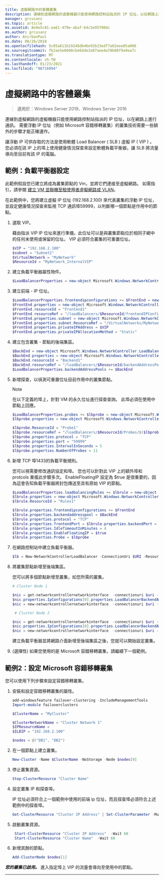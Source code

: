 ```yaml
---
title: 虛擬網路中的客體叢集
description: 連線到虛擬網路的虛擬機器只能使用網路控制站指派的 IP 位址，以在網路上進行通訊。  需要浮動 IP 位址（例如 Microsoft 容錯移轉叢集）的叢集技術需要一些額外的步驟才能正確運作。
manager: grcusanz
ms.topic: article
ms.assetid: 8e9e5c81-aa61-479e-abaf-64c5e95f90dc
ms.author: grcusanz
author: AnirbanPaul
ms.date: 08/26/2018
ms.openlocfilehash: 5c05a611b19248db46e92b23edf7a02eee05a008
ms.sourcegitcommit: fb2ae5e6040cbe6dde3a87aee4a78b08f9a9ea7c
ms.translationtype: MT
ms.contentlocale: zh-TW
ms.lasthandoff: 01/23/2021
ms.locfileid: "98716094"
---
```

# <a name="guest-clustering-in-a-virtual-network"></a>虛擬網路中的客體叢集

>適用於：Windows Server 2019、Windows Server 2016

連線到虛擬網路的虛擬機器只能使用網路控制站指派的 IP 位址，以在網路上進行通訊。  需要浮動 IP 位址（例如 Microsoft 容錯移轉叢集）的叢集技術需要一些額外的步驟才能正確運作。

讓浮動 IP 可供存取的方法是使用軟體 Load Balancer \( SLB \) 虛擬 IP \( VIP \) 。  您必須在該 IP 上的埠上使用健康情況探查來設定軟體負載平衡器，讓 SLB 將流量導向至目前有該 IP 的電腦。


## <a name="example-load-balancer-configuration"></a>範例：負載平衡器設定

此範例假設您已建立將成為叢集節點的 Vm，並將它們連接至虛擬網路。  如需指引，請參閱 [建立 VM 並聯機至租使用者虛擬網路或 VLAN](./create-a-tenant-vm.md)。

在此範例中，您將建立虛擬 IP 位址 (192.168.2.100) 來代表叢集的浮動 IP 位址，並設定健康情況探查來監視 TCP 通訊埠59999，以判斷哪一個節點是作用中的節點。

1. 選取 VIP。<p>藉由指派 VIP IP 位址來進行準備，此位址可以是與叢集節點位於相同子網中的任何未使用或保留的位址。  VIP 必須符合叢集的可重置位址。

   ```PowerShell
   $VIP = "192.168.2.100"
   $subnet = "Subnet2"
   $VirtualNetwork = "MyNetwork"
   $ResourceId = "MyNetwork_InternalVIP"
   ```

2. 建立負載平衡器屬性物件。

   ```PowerShell
   $LoadBalancerProperties = new-object Microsoft.Windows.NetworkController.LoadBalancerProperties
   ```

3. 建立前端 \- IP 位址。

   ```PowerShell
   $LoadBalancerProperties.frontendipconfigurations += $FrontEnd = new-object Microsoft.Windows.NetworkController.LoadBalancerFrontendIpConfiguration
   $FrontEnd.properties = new-object Microsoft.Windows.NetworkController.LoadBalancerFrontendIpConfigurationProperties
   $FrontEnd.resourceId = "Frontend1"
   $FrontEnd.resourceRef = "/loadBalancers/$ResourceId/frontendIPConfigurations/$($FrontEnd.resourceId)"
   $FrontEnd.properties.subnet = new-object Microsoft.Windows.NetworkController.Subnet
   $FrontEnd.properties.subnet.ResourceRef = "/VirtualNetworks/MyNetwork/Subnets/Subnet2"
   $FrontEnd.properties.privateIPAddress = $VIP
   $FrontEnd.properties.privateIPAllocationMethod = "Static"
   ```

4. 建立包含叢集 \- 節點的後端集區。

   ```PowerShell
   $BackEnd = new-object Microsoft.Windows.NetworkController.LoadBalancerBackendAddressPool
   $BackEnd.properties = new-object Microsoft.Windows.NetworkController.LoadBalancerBackendAddressPoolProperties
   $BackEnd.resourceId = "Backend1"
   $BackEnd.resourceRef = "/loadBalancers/$ResourceId/backendAddressPools/$($BackEnd.resourceId)"
   $LoadBalancerProperties.backendAddressPools += $BackEnd
   ```

5. 新增探查，以偵測可重置位址目前作用中的叢集節點。

   >[!NOTE]
   >在以下定義的埠上，針對 VM 的永久位址進行探查查詢。  此埠必須在使用中節點上回應。

   ```PowerShell
   $LoadBalancerProperties.probes += $lbprobe = new-object Microsoft.Windows.NetworkController.LoadBalancerProbe
   $lbprobe.properties = new-object Microsoft.Windows.NetworkController.LoadBalancerProbeProperties

   $lbprobe.ResourceId = "Probe1"
   $lbprobe.resourceRef = "/loadBalancers/$ResourceId/Probes/$($lbprobe.resourceId)"
   $lbprobe.properties.protocol = "TCP"
   $lbprobe.properties.port = "59999"
   $lbprobe.properties.IntervalInSeconds = 5
   $lbprobe.properties.NumberOfProbes = 11
   ```

6. 新增 TCP 埠1433的負載平衡規則。<p>您可以視需要修改通訊協定和埠。  您也可以針對此 VIP 上的額外埠和 protcols 重複此步驟多次。  EnableFloatingIP 設定為 $true 是很重要的，因為這會告知負載平衡器將封包傳送至具有原始 VIP 的節點。

   ```PowerShell
   $LoadBalancerProperties.loadbalancingRules += $lbrule = new-object Microsoft.Windows.NetworkController.LoadBalancingRule
   $lbrule.properties = new-object Microsoft.Windows.NetworkController.LoadBalancingRuleProperties
   $lbrule.ResourceId = "Rules1"

   $lbrule.properties.frontendipconfigurations += $FrontEnd
   $lbrule.properties.backendaddresspool = $BackEnd
   $lbrule.properties.protocol = "TCP"
   $lbrule.properties.frontendPort = $lbrule.properties.backendPort = 1433
   $lbrule.properties.IdleTimeoutInMinutes = 4
   $lbrule.properties.EnableFloatingIP = $true
   $lbrule.properties.Probe = $lbprobe
   ```

7. 在網路控制站中建立負載平衡器。

   ```PowerShell
   $lb = New-NetworkControllerLoadBalancer -ConnectionUri $URI -ResourceId $ResourceId -Properties $LoadBalancerProperties -Force
   ```

8. 將叢集節點新增至後端集區。<p>您可以將多個節點新增至叢集，如您所需的叢集。

   ```PowerShell
   # Cluster Node 1

   $nic = get-networkcontrollernetworkinterface  -connectionuri $uri -resourceid "ClusterNode1_Network-Adapter"
   $nic.properties.IpConfigurations[0].properties.LoadBalancerBackendAddressPools += $lb.properties.backendaddresspools[0]
   $nic = new-networkcontrollernetworkinterface  -connectionuri $uri -resourceid $nic.resourceid -properties $nic.properties -force

    # Cluster Node 2

   $nic = get-networkcontrollernetworkinterface  -connectionuri $uri -resourceid "ClusterNode2_Network-Adapter"
   $nic.properties.IpConfigurations[0].properties.LoadBalancerBackendAddressPools += $lb.properties.backendaddresspools[0]
   $nic = new-networkcontrollernetworkinterface  -connectionuri $uri -resourceid $nic.resourceid -properties $nic.properties -force
   ```

   建立負載平衡器並將網路介面新增至後端集區之後，您就可以開始設定叢集。

9.  (選擇性) 如果您使用的是 Microsoft 容錯移轉叢集，請繼續下一個範例。

## <a name="example-2-configuring-a-microsoft-failover-cluster"></a>範例2：設定 Microsoft 容錯移轉叢集

您可以使用下列步驟來設定容錯移轉叢集。

1. 安裝和設定容錯移轉叢集的屬性。

   ```PowerShell
   add-windowsfeature failover-clustering -IncludeManagementTools
   Import-module failoverclusters

   $ClusterName = "MyCluster"

   $ClusterNetworkName = "Cluster Network 1"
   $IPResourceName =
   $ILBIP = "192.168.2.100"

   $nodes = @("DB1", "DB2")
   ```

2. 在一個節點上建立叢集。

   ```PowerShell
   New-Cluster -Name $ClusterName -NoStorage -Node $nodes[0]
   ```

3. 停止叢集資源。

   ```PowerShell
   Stop-ClusterResource "Cluster Name" 
   ```

4. 設定叢集 IP 和探查埠。<p>IP 位址必須符合上一個範例中使用的前端 ip 位址，而且探查埠必須符合上述範例中的探查埠。

   ```PowerShell
   Get-ClusterResource "Cluster IP Address" | Set-ClusterParameter -Multiple @{"Address"="$ILBIP";"ProbePort"="59999";"SubnetMask"="255.255.255.255";"Network"="$ClusterNetworkName";"EnableDhcp"=0}
   ```

5. 啟動叢集資源。

   ```PowerShell
    Start-ClusterResource "Cluster IP Address"  -Wait 60 
    Start-ClusterResource "Cluster Name"  -Wait 60 
   ```

6. 新增其餘的節點。

   ```PowerShell
   Add-ClusterNode $nodes[1]
   ```

_**您的叢集已啟用。**_ 進入指定埠上 VIP 的流量會導向至使用中的節點。

---